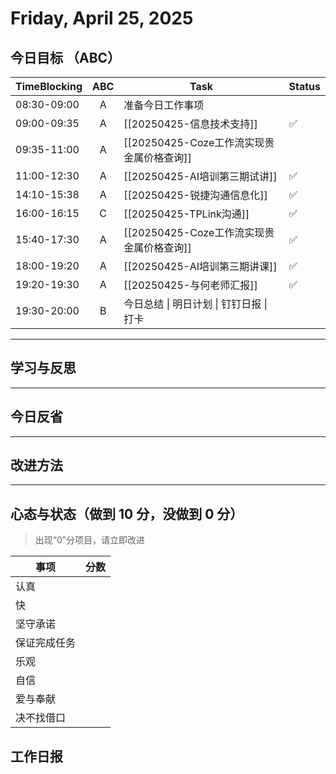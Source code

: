 # Friday, April 25, 2025

## 今日目标 （ABC）

| TimeBlocking | ABC | Task                                      | Status |
| ------------ | :-: | ----------------------------------------- | ------ |
| 08:30-09:00  |  A  | 准备今日工作事项                          |        |
| 09:00-09:35  |  A  | [[20250425-信息技术支持]]                 | ✅     |
| 09:35-11:00  |  A  | [[20250425-Coze工作流实现贵金属价格查询]] |        |
| 11:00-12:30  |  A  | [[20250425-AI培训第三期试讲]]             | ✅     |
| 14:10-15:38  |  A  | [[20250425-锐捷沟通信息化]]               | ✅     |
| 16:00-16:15  |  C  | [[20250425-TPLink沟通]]                   | ✅     |
| 15:40-17:30  |  A  | [[20250425-Coze工作流实现贵金属价格查询]] | ✅     |
| 18:00-19:20  |  A  | [[20250425-AI培训第三期讲课]]             | ✅     |
| 19:20-19:30  |  A  | [[20250425-与何老师汇报]]                 | ✅     |
| 19:30-20:00  |  B  | 今日总结 \| 明日计划 \| 钉钉日报 \| 打卡  |        |

---

## 学习与反思

---

## 今日反省

---

## 改进方法

---

## 心态与状态（做到 10 分，没做到 0 分）

> 出现“0”分项目，请立即改进

| 事项         | 分数 |
| ------------ | ---- |
| 认真         |      |
| 快           |      |
| 坚守承诺     |      |
| 保证完成任务 |      |
| 乐观         |      |
| 自信         |      |
| 爱与奉献     |      |
| 决不找借口   |      |

## 工作日报
